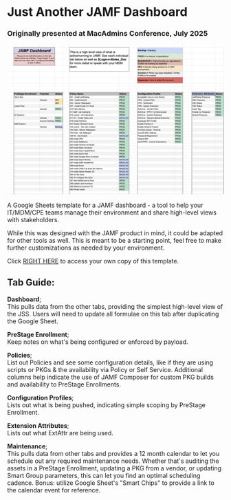 # Just Another JAMF Dashboard
### Originally presented at MacAdmins Conference, July 2025

![Screenshot of the Dashboard.](/images/dashboard-screenshot.png)

A Google Sheets template for a JAMF dashboard - a tool to help your IT/MDM/CPE teams manage their environment and share high-level views with stakeholders.

While this was designed with the JAMF product in mind, it could be adapted for other tools as well. This is meant to be a starting point, feel free to make further customizations as needed by your environment.

Click [RIGHT HERE](https://docs.google.com/spreadsheets/d/1nmYL8qkzL67wd4P0dxh9Rbt_cPxx0PNoQxEh10dcYZ8/copy) to access your own copy of this template.

## Tab Guide:
**Dashboard**; <br> This pulls data from the other tabs, providing the simplest high-level view of the JSS. Users will need to update all formulae on this tab after duplicating the Google Sheet. 

**PreStage Enrollment**; <br> Keep notes on what's being configured or enforced by payload.

**Policies**; <br> List out Policies and see some configuration details, like if they are using scripts or PKGs & the availability via Policy or Self Service. Additional columns help indicate the use of JAMF Composer for custom PKG builds and availability to PreStage Enrollments.

**Configuration Profiles**; <br> Lists out what is being pushed, indicating simple scoping by PreStage Enrollment. 

**Extension Attributes**; <br> Lists out what ExtAttr are being used. 

**Maintenance**; <br> This pulls data from other tabs and provides a 12 month calendar to let you schedule out any required maintenance needs. Whether that's auditing the assets in a PreStage Enrollment, updating a PKG from a vendor, or updating Smart Group parameters, this can let you find an optimal scheduling cadence. Bonus: utilize Google Sheet's "Smart Chips" to provide a link to the calendar event for reference. 

